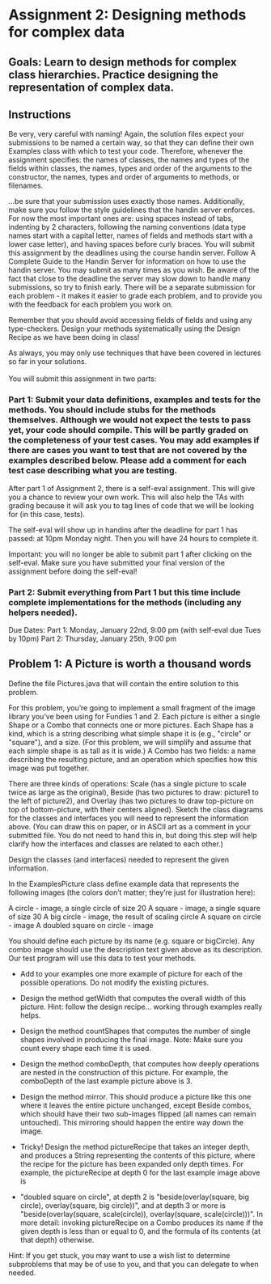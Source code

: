 # Assignment 2: Designing methods for complex data
## Goals: Learn to design methods for complex class hierarchies. Practice designing the representation of complex data.

## Instructions
Be very, very careful with naming! Again, the solution files expect your submissions to be named a certain way, so that they can define their own Examples class with which to test your code. Therefore, whenever the assignment specifies:
the names of classes, the names and types of the fields within classes, the names, types and order of the arguments to the constructor, the names, types and order of arguments to methods, or filenames.

...be sure that your submission uses exactly those names. Additionally, make sure you follow the style guidelines that the handin server enforces. For now the most important ones are: using spaces instead of tabs, indenting by 2 characters, following the naming conventions (data type names start with a capital letter, names of fields and methods start with a lower case letter), and having spaces before curly braces.
You will submit this assignment by the deadlines using the course handin server. Follow A Complete Guide to the Handin Server for information on how to use the handin server. You may submit as many times as you wish. Be aware of the fact that close to the deadline the server may slow down to handle many submissions, so try to finish early. There will be a separate submission for each problem - it makes it easier to grade each problem, and to provide you with the feedback for each problem you work on.

Remember that you should avoid accessing fields of fields and using any type-checkers. Design your methods systematically using the Design Recipe as we have been doing in class!

As always, you may only use techniques that have been covered in lectures so far in your solutions.
<br/><br/>
You will submit this assignment in two parts:

### Part 1: Submit your data definitions, examples and tests for the methods. You should include stubs for the methods themselves. Although we would not expect the tests to pass yet, your code should compile. This will be partly graded on the completeness of your test cases. You may add examples if there are cases you want to test that are not covered by the examples described below. Please add a comment for each test case describing what you are testing.

After part 1 of Assignment 2, there is a self-eval assignment. This will give you a chance to review your own work. This will also help the TAs with grading because it will ask you to tag lines of code that we will be looking for (in this case, tests).

The self-eval will show up in handins after the deadline for part 1 has passed: at 10pm Monday night. Then you will have 24 hours to complete it.

Important: you will no longer be able to submit part 1 after clicking on the self-eval. Make sure you have submitted your final version of the assignment before doing the self-eval!

### Part 2: Submit everything from Part 1 but this time include complete implementations for the methods (including any helpers needed).

Due Dates:
Part 1: Monday, January 22nd, 9:00 pm (with self-eval due Tues by 10pm)
Part 2: Thursday, January 25th, 9:00 pm

## Problem 1: A Picture is worth a thousand words
Define the file Pictures.java that will contain the entire solution to this problem.

For this problem, you’re going to implement a small fragment of the image library you’ve been using for Fundies 1 and 2. Each picture is either a single Shape or a Combo that connects one or more pictures. Each Shape has a kind, which is a string describing what 
simple shape it is (e.g., "circle" or "square"), and a size. (For this problem, we will simplify and assume that each simple shape is as tall as it is wide.) A Combo has two fields: a name describing the resulting picture, and an operation which specifies how this
image was put together.

There are three kinds of operations: Scale (has a single picture to scale twice as large as the original), Beside (has two pictures to draw: picture1 to the left of picture2), and Overlay (has two pictures to draw top-picture on top of bottom-picture, with their 
centers aligned). Sketch the class diagrams for the classes and interfaces you will need to represent the information above. (You can draw this on paper, or in ASCII art as a comment in your submitted file. You do not need to hand this in, but doing this step will 
help clarify how the interfaces and classes are related to each other.)

Design the classes (and interfaces) needed to represent the given information.

In the ExamplesPicture class define example data that represents the following images (the colors don’t matter; they’re just for illustration here):

A circle - image, a single circle of size 20
A square - image, a single square of size 30
A big circle - image, the result of scaling circle
A square on circle - image
A doubled square on circle - image

You should define each picture by its name (e.g. square or bigCircle). Any combo image should use the description text given above as its description. Our test program will use this data to test your methods.

- Add to your examples one more example of picture for each of the possible operations. Do not modify the existing pictures.
- Design the method getWidth that computes the overall width of this picture.
  Hint: follow the design recipe... working through examples really helps.

- Design the method countShapes that computes the number of single shapes involved in producing the final image.
  Note: Make sure you count every shape each time it is used.

- Design the method comboDepth, that computes how deeply operations are nested in the construction of this picture. For example, the comboDepth of the last example picture above is 3.
- Design the method mirror. This should produce a picture like this one where it leaves the entire picture unchanged, except Beside combos, which should have their two sub-images flipped (all names can remain untouched). This mirroring should happen the entire way down the image.
- Tricky! Design the method pictureRecipe that takes an integer depth, and produces a String representing the contents of this picture, where the recipe for the picture has been expanded only depth times. For example, the pictureRecipe at depth 0 for the last example image above is
- "doubled square on circle", at depth 2 is "beside(overlay(square, big circle), overlay(square, big circle))", and at depth 3 or more is "beside(overlay(square, scale(circle)), overlay(square, scale(circle)))".
  In more detail: invoking pictureRecipe on a Combo produces its name if the given depth is less than or equal to 0, and the formula of its contents (at that depth) otherwise.

Hint: If you get stuck, you may want to use a wish list to determine subproblems that may be of use to you, and that you can delegate to when needed.
